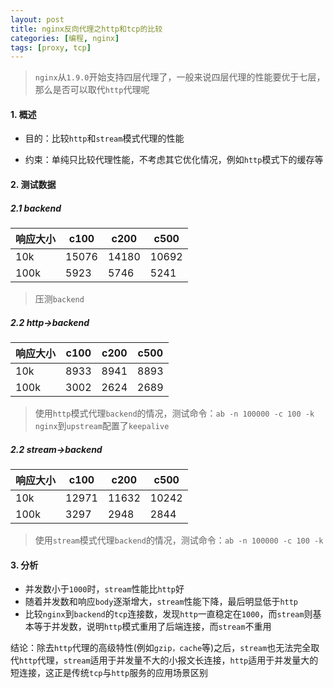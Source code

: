 ```yaml
---
layout: post
title: nginx反向代理之http和tcp的比较
categories: [编程, nginx]
tags: [proxy, tcp]
---
```


> `nginx`从`1.9.0`开始支持四层代理了，一般来说四层代理的性能要优于七层，那么是否可以取代`http`代理呢

#### 1. 概述

* 目的：比较`http`和`stream`模式代理的性能

* 约束：单纯只比较代理性能，不考虑其它优化情况，例如`http`模式下的缓存等

#### 2. 测试数据

##### 2.1 backend

| 响应大小 |   c100  |  c200 |  c500 |
| -------- | --------- | --------- | ---------- |
| 10k | 15076 | 14180 | 10692 |
| 100k| 5923 | 5746 | 5241 |

> 压测`backend`

##### 2.2 http->backend

| 响应大小 |   c100  |  c200 |  c500 |
| -------- | --------- | --------- | ---------- |
| 10k | 8933 | 8941 | 8893 |
| 100k| 3002 | 2624 | 2689 |

> 使用`http`模式代理`backend`的情况，测试命令：`ab -n 100000 -c 100 -k`    
> `nginx`到`upstream`配置了`keepalive`

##### 2.2 stream->backend

| 响应大小 |   c100  |  c200 |  c500 |
| -------- | --------- | --------- | ---------- |
| 10k | 12971 | 11632 | 10242 |
| 100k| 3297 | 2948 | 2844 |

> 使用`stream`模式代理`backend`的情况，测试命令：`ab -n 100000 -c 100 -k`

#### 3. 分析

* 并发数小于`1000`时，`stream`性能比`http`好
* 随着并发数和响应`body`逐渐增大，`stream`性能下降，最后明显低于`http`
* 比较`nginx`到`backend`的`tcp`连接数，发现`http`一直稳定在`1000`，而`stream`则基本等于并发数，说明`http`模式重用了后端连接，而`stream`不重用

结论：除去`http`代理的高级特性(例如`gzip，cache`等)之后，`stream`也无法完全取代`http`代理，`stream`适用于并发量不大的小报文长连接，`http`适用于并发量大的短连接，这正是传统`tcp`与`http`服务的应用场景区别
